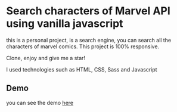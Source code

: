 # Search characters of Marvel API using vanilla javascript
this is a personal project, is a search engine, 
you can search all the characters of marvel comics.
This project is 100% responsive.

Clone, enjoy and give me a star!

I used technologies such as HTML, CSS, Sass and Javascript

## Demo
you can see the demo [here](https://camilovelandia.github.io/Marvel_heroes/)

